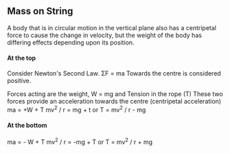 ## Mass on String
A body that is in circular motion in the vertical plane also has a centripetal force to cause the change in velocity, but the weight of the body has differing effects depending upon its position.
#### At the top
Consider Newton's Second Law. 
ΣF = ma
Towards the centre is considered positive.

Forces acting are the weight, W = mg 
and Tension in the rope (T)
These two forces provide an acceleration towards the centre (centripetal acceleration)
ma = +W + T
mv$^2$ / r = mg + t 
or T = mv$^2$ / r - mg

#### At the bottom
ma = - W + T
mv$^2$ / r = -mg + T 
or T = mv$^2$ / r + mg